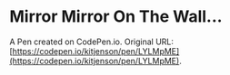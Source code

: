 # Mirror Mirror On The Wall...

A Pen created on CodePen.io. Original URL: [https://codepen.io/kitjenson/pen/LYLMpME](https://codepen.io/kitjenson/pen/LYLMpME).

